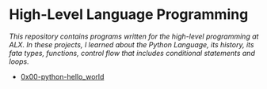 # High-Level Language Programming

*This repository contains programs written for the high-level programming at ALX. In these projects, I learned about the Python Language, its history, its fata types, functions, control flow that includes conditional statements and loops.*

- [0x00-python-hello_world](https://github.com/omitogunjesufemi/alx-higher_level_programming/tree/master/0x00-python-hello_world)